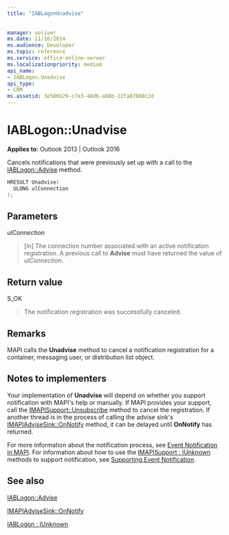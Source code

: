 ```yaml
---
title: "IABLogonUnadvise"
 
 
manager: soliver
ms.date: 11/16/2014
ms.audience: Developer
ms.topic: reference
ms.service: office-online-server
ms.localizationpriority: medium
api_name:
- IABLogon.Unadvise
api_type:
- COM
ms.assetid: 3e506b29-c7e3-40d6-a08b-22fa87088c2d
---
```


# IABLogon::Unadvise

  
  
**Applies to**: Outlook 2013 | Outlook 2016 
  
Cancels notifications that were previously set up with a call to the [IABLogon::Advise](iablogon-advise.md) method. 
  
```cpp
HRESULT Unadvise(
  ULONG ulConnection
);
```

## Parameters

 _ulConnection_
  
> [in] The connection number associated with an active notification registration. A previous call to **Advise** must have returned the value of  _ulConnection_.
    
## Return value

S_OK 
  
> The notification registration was successfully canceled.
    
## Remarks

MAPI calls the **Unadvise** method to cancel a notification registration for a container, messaging user, or distribution list object. 
  
## Notes to implementers

Your implementation of **Unadvise** will depend on whether you support notification with MAPI's help or manually. If MAPI provides your support, call the [IMAPISupport::Unsubscribe](imapisupport-unsubscribe.md) method to cancel the registration. If another thread is in the process of calling the advise sink's [IMAPIAdviseSink::OnNotify](imapiadvisesink-onnotify.md) method, it can be delayed until **OnNotify** has returned. 
  
For more information about the notification process, see [Event Notification in MAPI](event-notification-in-mapi.md). For information about how to use the [IMAPISupport : IUnknown](imapisupportiunknown.md) methods to support notification, see [Supporting Event Notification](supporting-event-notification.md).
  
## See also



[IABLogon::Advise](iablogon-advise.md)
  
[IMAPIAdviseSink::OnNotify](imapiadvisesink-onnotify.md)
  
[IABLogon : IUnknown](iablogoniunknown.md)


